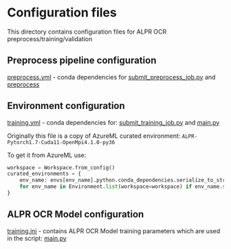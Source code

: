 # Configuration files

This directory contains configuration files for ALPR OCR preprocess/training/validation

## Preprocess pipeline configuration

[preprocess.yml](preprocess.yml) - conda dependencies for [submit_preprocess_job.py](../submit_preprocess_job.py) and [preprocess](../../preprocess)

## Environment configuration

[training.yml](training.yml) - conda dependencies for: [submit_training_job.py](../submit_training_job.py) and [main.py](../../main.py)

Originally this file is a copy of AzureML curated environment: `ALPR-Pytorch1.7-Cuda11-OpenMpi4.1.0-py36`

To get it from AzureML use:
```python
workspace = Workspace.from_config()
curated_environments = {
    env_name: envs[env_name].python.conda_dependencies.serialize_to_string() 
    for env_name in Environment.list(workspace=workspace) if env_name.startswith("AzureML")
}
```

## ALPR OCR Model configuration

[training.ini](training.ini) - contains ALPR OCR Model training parameters which are used in the script: [main.py](../../main.py)

